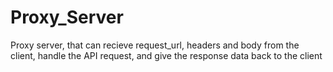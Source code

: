 # Proxy_Server
Proxy server, that can recieve request_url, headers and body from the client, handle the API request, and give the response data back to the client

